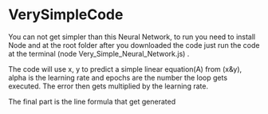 # VerySimpleCode
You can not get simpler than this Neural Network, to run you need to install Node and at the root folder after you downloaded  the code just run the code at the terminal (node Very_Simple_Neural_Network.js) . 

The code will use x, y to predict a simple linear equation(A) from (x&y), alpha is the learning rate and epochs are the number the loop gets executed. The error then  gets multiplied by the learning rate.  

The final part is the line formula that get generated 

